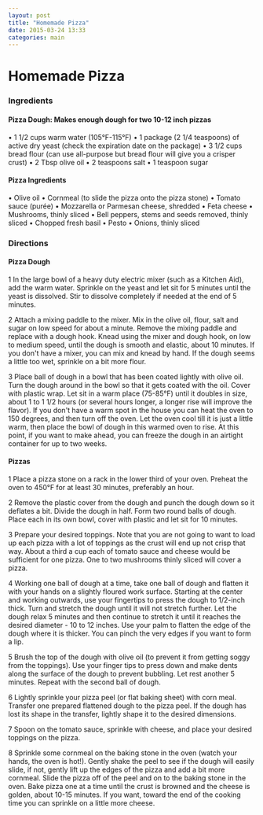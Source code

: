 ```yaml
---
layout: post
title: "Homemade Pizza"
date: 2015-03-24 13:33
categories: main
---
```


# Homemade Pizza

### Ingredients
#### Pizza Dough: Makes enough dough for two 10-12 inch pizzas
•	1 1/2 cups warm water (105°F-115°F)
•	1 package (2 1/4 teaspoons) of active dry yeast (check the expiration date on the package)
•	3 1/2 cups bread flour (can use all-purpose but bread flour will give you a crisper crust)
•	2 Tbsp olive oil
•	2 teaspoons salt
•	1 teaspoon sugar

#### Pizza Ingredients
•	Olive oil
•	Cornmeal (to slide the pizza onto the pizza stone)
•	Tomato sauce (purée)
•	Mozzarella or Parmesan cheese, shredded
•	Feta cheese
•	Mushrooms, thinly sliced
•	Bell peppers, stems and seeds removed, thinly sliced
•	Chopped fresh basil
•	Pesto
•	Onions, thinly sliced

### Directions
#### Pizza Dough
1 In the large bowl of a heavy duty electric mixer (such as a Kitchen Aid), add the warm water. Sprinkle on the yeast and let sit for 5 minutes until the yeast is dissolved. Stir to dissolve completely if needed at the end of 5 minutes.

2 Attach a mixing paddle to the mixer. Mix in the olive oil, flour, salt and sugar on low speed for about a minute. Remove the mixing paddle and replace with a dough hook. Knead using the mixer and dough hook, on low to medium speed, until the dough is smooth and elastic, about 10 minutes. If you don't have a mixer, you can mix and knead by hand. If the dough seems a little too wet, sprinkle on a bit more flour.

3 Place ball of dough in a bowl that has been coated lightly with olive oil. Turn the dough around in the bowl so that it gets coated with the oil. Cover with plastic wrap. Let sit in a warm place (75-85°F) until it doubles in size, about 1 to 1 1/2 hours (or several hours longer, a longer rise will improve the flavor). If you don't have a warm spot in the house you can heat the oven to 150 degrees, and then turn off the oven. Let the oven cool till it is just a little warm, then place the bowl of dough in this warmed oven to rise. 
At this point, if you want to make ahead, you can freeze the dough in an airtight container for up to two weeks.

#### Pizzas
1 Place a pizza stone on a rack in the lower third of your oven. Preheat the oven to 450°F for at least 30 minutes, preferably an hour.

2 Remove the plastic cover from the dough and punch the dough down so it deflates a bit. Divide the dough in half. Form two round balls of dough. Place each in its own bowl, cover with plastic and let sit for 10 minutes.

3 Prepare your desired toppings. Note that you are not going to want to load up each pizza with a lot of toppings as the crust will end up not crisp that way. About a third a cup each of tomato sauce and cheese would be sufficient for one pizza. One to two mushrooms thinly sliced will cover a pizza.

4 Working one ball of dough at a time, take one ball of dough and flatten it with your hands on a slightly floured work surface. Starting at the center and working outwards, use your fingertips to press the dough to 1/2-inch thick. Turn and stretch the dough until it will not stretch further. Let the dough relax 5 minutes and then continue to stretch it until it reaches the desired diameter - 10 to 12 inches. Use your palm to flatten the edge of the dough where it is thicker. You can pinch the very edges if you want to form a lip.

5 Brush the top of the dough with olive oil (to prevent it from getting soggy from the toppings). Use your finger tips to press down and make dents along the surface of the dough to prevent bubbling. Let rest another 5 minutes. 
Repeat with the second ball of dough.

6 Lightly sprinkle your pizza peel (or flat baking sheet) with corn meal. Transfer one prepared flattened dough to the pizza peel. If the dough has lost its shape in the transfer, lightly shape it to the desired dimensions.

7 Spoon on the tomato sauce, sprinkle with cheese, and place your desired toppings on the pizza.

8 Sprinkle some cornmeal on the baking stone in the oven (watch your hands, the oven is hot!). Gently shake the peel to see if the dough will easily slide, if not, gently lift up the edges of the pizza and add a bit more cornmeal. Slide the pizza off of the peel and on to the baking stone in the oven. Bake pizza one at a time until the crust is browned and the cheese is golden, about 10-15 minutes. If you want, toward the end of the cooking time you can sprinkle on a little more cheese.
